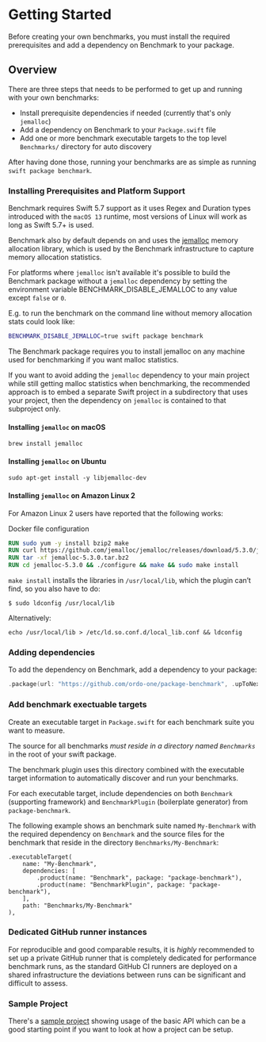 # Getting Started

Before creating your own benchmarks, you must install the required prerequisites and add a dependency on Benchmark to your package.

## Overview

There are three steps that needs to be performed to get up and running with your own benchmarks:

* Install prerequisite dependencies if needed (currently that's only `jemalloc`) 
* Add a dependency on Benchmark to your `Package.swift` file
* Add one or more benchmark executable targets to the top level `Benchmarks/` directory for auto discovery

After having done those, running your benchmarks are as simple as running `swift package benchmark`.

### Installing Prerequisites and Platform Support

Benchmark requires Swift 5.7 support as it uses Regex and Duration types introduced with the `macOS 13` runtime, most versions of Linux will work as long as Swift 5.7+ is used. 

Benchmark also by default depends on and uses the [jemalloc](https://jemalloc.net) memory allocation library, which is used by the Benchmark infrastructure to capture memory allocation statistics.

For platforms where `jemalloc` isn't available it's possible to build the Benchmark package without a `jemalloc` dependency by setting the environment variable BENCHMARK_DISABLE_JEMALLOC to any value except `false` or `0`.

E.g. to run the benchmark on the command line without memory allocation stats could look like:

```bash
BENCHMARK_DISABLE_JEMALLOC=true swift package benchmark
```

The Benchmark package requires you to install jemalloc on any machine used for benchmarking if you want malloc statistics. 

If you want to avoid adding the `jemalloc` dependency to your main project while still getting malloc statistics when benchmarking, the recommended approach is to embed a separate Swift project in a subdirectory that uses your project, then the dependency on `jemalloc` is contained to that subproject only.

#### Installing `jemalloc` on macOS

```
brew install jemalloc
````

#### Installing `jemalloc` on Ubuntu

```
sudo apt-get install -y libjemalloc-dev
```

#### Installing `jemalloc` on Amazon Linux 2 
For Amazon Linux 2 users have reported that the following works:

Docker file configuration
```dockerfile
RUN sudo yum -y install bzip2 make
RUN curl https://github.com/jemalloc/jemalloc/releases/download/5.3.0/jemalloc-5.3.0.tar.bz2 -L -o jemalloc-5.3.0.tar.bz2
RUN tar -xf jemalloc-5.3.0.tar.bz2
RUN cd jemalloc-5.3.0 && ./configure && make && sudo make install
```

`make install` installs the libraries in `/usr/local/lib`, which the plugin can’t find, so you also have to do:

```
$ sudo ldconfig /usr/local/lib
```

Alternatively:
```
echo /usr/local/lib > /etc/ld.so.conf.d/local_lib.conf && ldconfig
```

### Adding dependencies

To add the dependency on Benchmark, add a dependency to your package:

```swift
.package(url: "https://github.com/ordo-one/package-benchmark", .upToNextMajor(from: "1.0.0")),
```

### Add benchmark exectuable targets

Create an executable target in `Package.swift` for each benchmark suite you want to measure.

The source for all benchmarks *must reside in a directory named `Benchmarks`* in the root of your swift package.

The benchmark plugin uses this directory combined with the executable target information to automatically discover and run your benchmarks.

For each executable target, include dependencies on both `Benchmark` (supporting framework) and `BenchmarkPlugin` (boilerplate generator) from `package-benchmark`.

The following example shows an benchmark suite named `My-Benchmark` with the required dependency on `Benchmark` and the source files for the benchmark that reside in the directory `Benchmarks/My-Benchmark`:

```
.executableTarget(
    name: "My-Benchmark",
    dependencies: [
        .product(name: "Benchmark", package: "package-benchmark"),
        .product(name: "BenchmarkPlugin", package: "package-benchmark"),
    ],
    path: "Benchmarks/My-Benchmark"
),
```

### Dedicated GitHub runner instances

For reproducible and good comparable results, it is *highly* recommended to set up a private GitHub runner that is completely dedicated for performance benchmark runs, as the standard GitHub CI runners are deployed on a shared infrastructure the deviations between runs can be significant and difficult to assess.

### Sample Project

There's a [sample project](https://github.com/ordo-one/package-benchmark-samples) showing usage of the basic API which can be a good starting point if you want to look at how a project can be setup.

